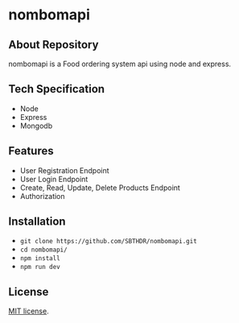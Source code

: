 # nombomapi

## About Repository

nombomapi is a Food ordering system api using node and express.


## Tech Specification

- Node
- Express
- Mongodb

## Features

- User Registration Endpoint
- User Login Endpoint
- Create, Read, Update, Delete Products Endpoint
- Authorization

## Installation

- `git clone https://github.com/SBTHDR/nombomapi.git`
- `cd nombomapi/`
- `npm install`
- `npm run dev`

## License

[MIT license](https://opensource.org/licenses/MIT).